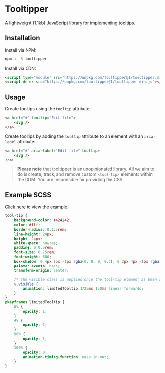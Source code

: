 # Tooltipper

A lightweight (1.1kb) JavaScript library for implementing tooltips.

## Installation

Install via NPM:

```sh
npm i -S tooltipper
```

Install via CDN:

```html
<script type="module" src="https://unpkg.com/tooltipper@1/tooltipper.min.mjs"></script>
<script defer src="https://unpkg.com/tooltipper@1/tooltipper.min.js"></script>
```

## Usage

Create tooltips using the `tooltip` attribute:

```html
<a href="#" tooltip="Edit file">
    <svg />
</a>
```

Create tooltips by adding the `tooltip` attribute to an element with an `aria-label` attribute:

```html
<a href="#" aria-label="Edit file" tooltip>
    <svg />
</a>
```

> **Please note** that tooltipper is an unopinionated library. All we aim to do is create, track, and remove custom `<tool-tip>` elements within the DOM. You are responsible for providing the CSS.

## Example SCSS

[Click here](https://codewithkyle.github.io/tooltipper/) to view the example.

```scss
tool-tip {
    background-color: #424242;
    color: #fff;
    border-radius: 0.125rem;
    line-height: 24px;
    height: 24px;
    white-space: nowrap;
    padding: 0 0.5rem;
    font-size: 0.75rem;
    font-weight: 600;
    box-shadow: 0 4px 6px -1px rgba(0, 0, 0, 0.1), 0 2px 4px -1px rgba(0, 0, 0, 0.06);
    pointer-events: none;
    transform-origin: center;

    /* The visible class is applied once the tool-tip element as been appended to the body & positioned correctly */
    &.visible {
        animation: limitedTooltip 1725ms 150ms linear forwards;
    }
}
@keyframes limitedTooltip {
    0% {
        opacity: 1;
    }
    4% {
        opacity: 1;
    }
    96% {
        opacity: 1;
    }
    100% {
        opacity: 0;
        animation-timing-function: ease-in-out;
    }
}
```
